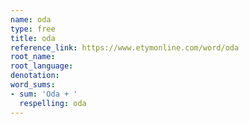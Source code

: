 ```yaml
---
name: oda
type: free
title: oda
reference_link: https://www.etymonline.com/word/oda
root_name: 
root_language: 
denotation: 
word_sums:
- sum: 'Oda + '
  respelling: oda
---
```

